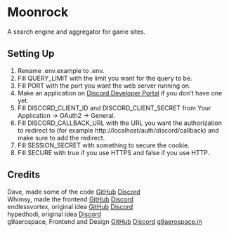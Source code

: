 # Moonrock
A search engine and aggregator for game sites.
## Setting Up
1. Rename .env.example to .env.
2. Fill QUERY_LIMIT with the limit you want for the query to be.
3. Fill PORT with the port you want the web server running on.
4. Make an application on [Discord Developer Portal](https://discord.com/developers) if you don't have one yet.
4. Fill DISCORD_CLIENT_ID and DISCORD_CLIENT_SECRET from Your Application -> OAuth2 -> General.
5. Fill DISCORD_CALLBACK_URL with the URL you want the authorization to redirect to (for example http://localhost/auth/discord/callback) and make sure to add the redirect.
6. Fill SESSION_SECRET with something to secure the cookie.
7. Fill SECURE with true if you use HTTPS and false if you use HTTP.
## Credits
Dave, made some of the code [GitHub](https://github.com/dave9123) [Discord](https://discord.com/users/781708312466554940)
<br />
Whimsy, made the frontend [GitHub](https://github.com/InAWhimsicalManner) [Discord](https://discord.com/users/1127936626883035227)
<br />
endlessvortex, original idea [GitHub](https://github.com/MovByte) [Discord](https://discord.com/users/980548613614764093)
<br />
hypedhodi, original idea [Discord](https://discord.com/users/1064073328589021214)
<br />
g9aerospace, Frontend and Design [GitHub](https://github.com/g9militantsYT) [Discord](https://discord.com/users/928267278540242964) [g9aerospace.in](https://g9aerospace.in/)